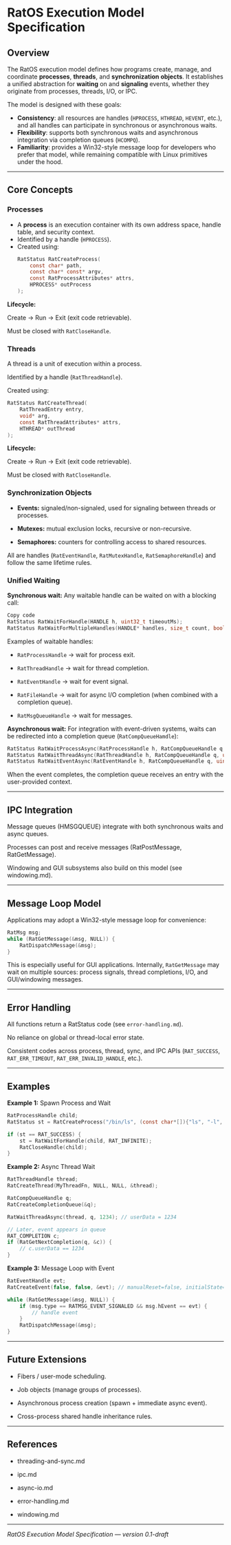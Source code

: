 # RatOS Execution Model Specification

## Overview
The RatOS execution model defines how programs create, manage, and coordinate **processes**, **threads**, and **synchronization objects**. It establishes a unified abstraction for **waiting** on and **signaling** events, whether they originate from processes, threads, I/O, or IPC.  

The model is designed with these goals:
- **Consistency**: all resources are handles (`HPROCESS`, `HTHREAD`, `HEVENT`, etc.), and all handles can participate in synchronous or asynchronous waits.
- **Flexibility**: supports both synchronous waits and asynchronous integration via completion queues (`HCOMPQ`).
- **Familiarity**: provides a Win32-style message loop for developers who prefer that model, while remaining compatible with Linux primitives under the hood.

---

## Core Concepts

### Processes
- A **process** is an execution container with its own address space, handle table, and security context.
- Identified by a handle (`HPROCESS`).
- Created using:
  ```c
  RatStatus RatCreateProcess(
      const char* path,
      const char* const* argv,
      const RatProcessAttributes* attrs,
      HPROCESS* outProcess
  );
  ```

**Lifecycle:**

Create → Run → Exit (exit code retrievable).

Must be closed with `RatCloseHandle`.

### Threads
A thread is a unit of execution within a process.

Identified by a handle (`RatThreadHandle`).

Created using:

```c
RatStatus RatCreateThread(
    RatThreadEntry entry,
    void* arg,
    const RatThreadAttributes* attrs,
    HTHREAD* outThread
);
```
**Lifecycle:**

Create → Run → Exit (exit code retrievable).

Must be closed with `RatCloseHandle`.

### Synchronization Objects
- **Events:** signaled/non-signaled, used for signaling between threads or processes.

- **Mutexes:** mutual exclusion locks, recursive or non-recursive.

- **Semaphores:** counters for controlling access to shared resources.

All are handles (`RatEventHandle`, `RatMutexHandle`, `RatSemaphoreHandle`) and follow the same lifetime rules.

### Unified Waiting
**Synchronous wait:**
Any waitable handle can be waited on with a blocking call:

```c
Copy code
RatStatus RatWaitForHandle(HANDLE h, uint32_t timeoutMs);
RatStatus RatWaitForMultipleHandles(HANDLE* handles, size_t count, bool waitAll, uint32_t timeoutMs, size_t* outIndex);
```
Examples of waitable handles:

- `RatProcessHandle` → wait for process exit.

- `RatThreadHandle` → wait for thread completion.

- `RatEventHandle` → wait for event signal.

- `RatFileHandle` → wait for async I/O completion (when combined with a completion queue).

- `RatMsgQueueHandle` → wait for messages.

**Asynchronous wait:**
For integration with event-driven systems, waits can be redirected into a completion queue (`RatCompQueueHamdle`):

```c
RatStatus RatWaitProcessAsync(RatProcessHandle h, RatCompQueueHandle q, uintptr_t userData);
RatStatus RatWaitThreadAsync(RatThreadHandle h, RatCompQueueHandle q, uintptr_t userData);
RatStatus RatWaitEventAsync(RatEventHandle h, RatCompQueueHandle q, uintptr_t userData);
```
When the event completes, the completion queue receives an entry with the user-provided context.

---

## IPC Integration
Message queues (HMSGQUEUE) integrate with both synchronous waits and async queues.

Processes can post and receive messages (RatPostMessage, RatGetMessage).

Windowing and GUI subsystems also build on this model (see windowing.md).

---

## Message Loop Model
Applications may adopt a Win32-style message loop for convenience:

```c
RatMsg msg;
while (RatGetMessage(&msg, NULL)) {
    RatDispatchMessage(&msg);
}
```
This is especially useful for GUI applications. Internally, `RatGetMessage` may wait on multiple sources: process signals, thread completions, I/O, and GUI/windowing messages.

---

## Error Handling
All functions return a RatStatus code (see `error-handling.md`).

No reliance on global or thread-local error state.

Consistent codes across process, thread, sync, and IPC APIs (`RAT_SUCCESS`, `RAT_ERR_TIMEOUT`, `RAT_ERR_INVALID_HANDLE`, etc.).

---

## Examples
**Example 1:** Spawn Process and Wait
```c
RatProcessHandle child;
RatStatus st = RatCreateProcess("/bin/ls", (const char*[]){"ls", "-l", NULL}, NULL, &child);

if (st == RAT_SUCCESS) {
    st = RatWaitForHandle(child, RAT_INFINITE);
    RatCloseHandle(child);
}
```
**Example 2:** Async Thread Wait
```c
RatThreadHandle thread;
RatCreateThread(MyThreadFn, NULL, NULL, &thread);

RatCompQueueHandle q;
RatCreateCompletionQueue(&q);

RatWaitThreadAsync(thread, q, 1234); // userData = 1234

// Later, event appears in queue
RAT_COMPLETION c;
if (RatGetNextCompletion(q, &c)) {
    // c.userData == 1234
}
```
**Example 3:** Message Loop with Event
```c
RatEventHandle evt;
RatCreateEvent(false, false, &evt); // manualReset=false, initialState=false

while (RatGetMessage(&msg, NULL)) {
    if (msg.type == RATMSG_EVENT_SIGNALED && msg.hEvent == evt) {
        // handle event
    }
    RatDispatchMessage(&msg);
}
```

---

## Future Extensions
- Fibers / user-mode scheduling.

- Job objects (manage groups of processes).

- Asynchronous process creation (spawn + immediate async event).

- Cross-process shared handle inheritance rules.

---

## References
- threading-and-sync.md

- ipc.md

- async-io.md

- error-handling.md

- windowing.md

---

*RatOS Execution Model Specification — version 0.1-draft*